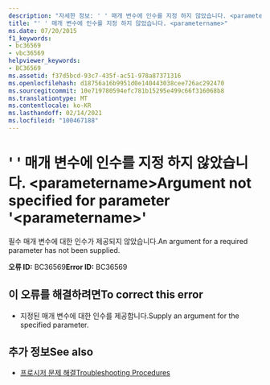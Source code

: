 ```yaml
---
description: "자세한 정보: ' ' 매개 변수에 인수를 지정 하지 않았습니다. <parametername>"
title: "' ' 매개 변수에 인수를 지정 하지 않았습니다. <parametername>"
ms.date: 07/20/2015
f1_keywords:
- bc36569
- vbc36569
helpviewer_keywords:
- BC36569
ms.assetid: f37d5bcd-93c7-435f-ac51-978a87371316
ms.openlocfilehash: d18756a16b9951d0e140443038cee726ac292470
ms.sourcegitcommit: 10e719780594efc781b15295e499c66f316068b8
ms.translationtype: MT
ms.contentlocale: ko-KR
ms.lasthandoff: 02/14/2021
ms.locfileid: "100467188"
---
```

# <a name="argument-not-specified-for-parameter-parametername"></a><span data-ttu-id="228f3-103">' ' 매개 변수에 인수를 지정 하지 않았습니다. \<parametername></span><span class="sxs-lookup"><span data-stu-id="228f3-103">Argument not specified for parameter '\<parametername>'</span></span>

<span data-ttu-id="228f3-104">필수 매개 변수에 대한 인수가 제공되지 않았습니다.</span><span class="sxs-lookup"><span data-stu-id="228f3-104">An argument for a required parameter has not been supplied.</span></span>  
  
 <span data-ttu-id="228f3-105">**오류 ID:** BC36569</span><span class="sxs-lookup"><span data-stu-id="228f3-105">**Error ID:** BC36569</span></span>  
  
## <a name="to-correct-this-error"></a><span data-ttu-id="228f3-106">이 오류를 해결하려면</span><span class="sxs-lookup"><span data-stu-id="228f3-106">To correct this error</span></span>  
  
- <span data-ttu-id="228f3-107">지정된 매개 변수에 대한 인수를 제공합니다.</span><span class="sxs-lookup"><span data-stu-id="228f3-107">Supply an argument for the specified parameter.</span></span>  
  
## <a name="see-also"></a><span data-ttu-id="228f3-108">추가 정보</span><span class="sxs-lookup"><span data-stu-id="228f3-108">See also</span></span>

- [<span data-ttu-id="228f3-109">프로시저 문제 해결</span><span class="sxs-lookup"><span data-stu-id="228f3-109">Troubleshooting Procedures</span></span>](../programming-guide/language-features/procedures/troubleshooting-procedures.md)
